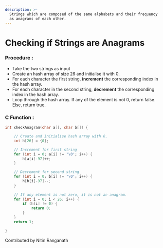 ```yaml
---
description: >-
  Strings which are composed of the same alphabets and their frequency are known
  as anagrams of each other.
---
```


# Checking if Strings are Anagrams

### Procedure :

* Take the two strings as input
* Create an hash array of size 26 and initialise it with 0.
* For each character the first string, **increment** the corresponding index in the hash array.
* For each character in the second string, **decrement** the corresponding index in the hash array.
* Loop through the hash array. If any of the element is not 0, return false. Else, return true.

### C Function :

```c
int checkAnagram(char a[], char b[]) {

    // Create and initialise hash array with 0.
    int h[26] = {0};

    // Increment for first string
    for (int i = 0; a[i] != '\0'; i++) {
        h[a[i]-97]++;
    }

    // Decrement for second string
    for (int i = 0; b[i] != '\0'; i++) {
        h[b[i]-97]--;
    }
    
    // If any element is not zero, it is not an anagram.
    for (int i = 0; i < 26; i++) {
        if (h[i] != 0) {
            return 0;
        }
    }
    return 1;
       
}
```

Contributed by Nitin Ranganath

